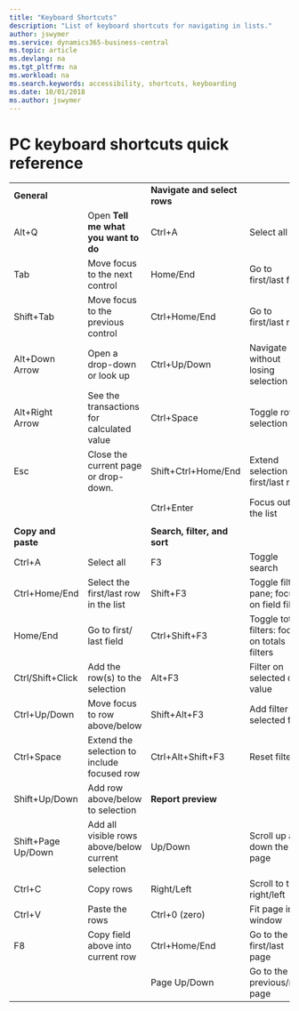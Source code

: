 ```yaml
---
title: "Keyboard Shortcuts"
description: "List of keyboard shortcuts for navigating in lists."
author: jswymer
ms.service: dynamics365-business-central
ms.topic: article
ms.devlang: na
ms.tgt_pltfrm: na
ms.workload: na
ms.search.keywords: accessibility, shortcuts, keyboarding
ms.date: 10/01/2018
ms.author: jswymer
---
```


# PC keyboard shortcuts quick reference


|||||  
|----------------|-----------|----------------|-----------|    
|**General**||**Navigate and select rows**||
|Alt+Q|Open **Tell me what you want to do**|Ctrl+A|Select all|
|Tab|Move focus to the next control|Home/End|Go to first/last field|
|Shift+Tab|Move focus to the previous control|Ctrl+Home/End|Go to first/last row|   
|Alt+Down Arrow|Open a drop-down or look up|Ctrl+Up/Down|Navigate without losing selection|
|Alt+Right Arrow|See the transactions for calculated value|Ctrl+Space|Toggle row selection| 
|Esc|Close the current page or drop-down.|Shift+Ctrl+Home/End|Extend selection to first/last row| 
|||Ctrl+Enter|Focus out of the list|
|||||
|**Copy and paste**||**Search, filter, and sort**||
|Ctrl+A|Select all|F3|Toggle search|
|Ctrl+Home/End|Select the first/last row in the list|Shift+F3|Toggle filter pane; focus on field filters|
|Home/End|Go to first/ last field|Ctrl+Shift+F3|Toggle totals filters: focus on totals filters|
|Ctrl/Shift+Click|Add the row(s) to the selection |Alt+F3|Filter on selected cell value|
|Ctrl+Up/Down|Move focus to row above/below|Shift+Alt+F3|Add filter on selected field|
|Ctrl+Space|Extend the selection to include focused row|Ctrl+Alt+Shift+F3|Reset filters|
|Shift+Up/Down|Add row above/below to selection|**Report preview**||
|Shift+Page Up/Down|Add all visible rows above/below current selection|Up/Down|Scroll up and down the page
|Ctrl+C|Copy rows|Right/Left|Scroll to the right/left |
|Ctrl+V|Paste the rows|Ctrl+0 (zero)|Fit page in window |
|F8|Copy field above into current row|Ctrl+Home/End|Go to the first/last page|
|||Page Up/Down|Go to the previous/next page|

